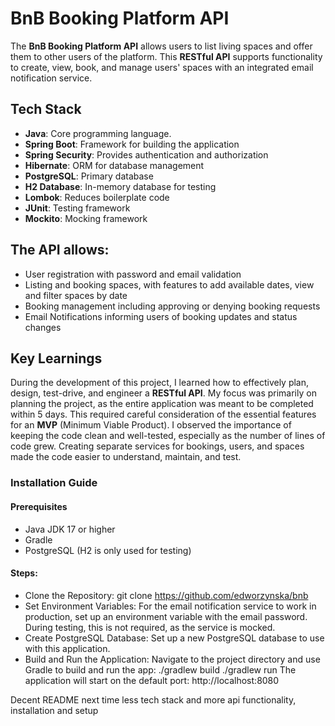 # BnB Booking Platform API

The __BnB Booking Platform API__ allows users to list living spaces and offer them to other users of the platform. This __RESTful API__ supports functionality to create, view, book, and manage users' spaces with an integrated email notification service. 

## Tech Stack

- **Java**: Core programming language.
- **Spring Boot**: Framework for building the application  
- **Spring Security**: Provides authentication and authorization  
- **Hibernate**: ORM for database management  
- **PostgreSQL**: Primary database  
- **H2 Database**: In-memory database for testing  
- **Lombok**: Reduces boilerplate code  
- **JUnit**: Testing framework  
- **Mockito**: Mocking framework  

## The API allows:

- User registration with password and email validation
- Listing and booking spaces, with features to add available dates, view and filter spaces by date
- Booking management including approving or denying booking requests
- Email Notifications informing users of booking updates and status changes

## Key Learnings

During the development of this project, I learned how to effectively plan, design, test-drive, and engineer a **RESTful API**. My focus was primarily on planning the project, as the entire application was meant to be completed within 5 days. This required careful consideration of the essential features for an **MVP** (Minimum Viable Product). I observed the importance of keeping the code clean and well-tested, especially as the number of lines of code grew. Creating separate services for bookings, users, and spaces made the code easier to understand, maintain, and test.

### Installation Guide

#### Prerequisites
- Java JDK 17 or higher
- Gradle
- PostgreSQL (H2 is only used for testing)
  
#### Steps:

- Clone the Repository:
git clone https://github.com/edworzynska/bnb
- Set Environment Variables:
For the email notification service to work in production, set up an environment variable with the email password. During testing, this is not required, as the service is mocked.
- Create PostgreSQL Database:
Set up a new PostgreSQL database to use with this application.
- Build and Run the Application:
Navigate to the project directory and use Gradle to build and run the app:
./gradlew build
./gradlew run
The application will start on the default port: http://localhost:8080


Decent README 
next time less tech stack and more api functionality, installation and setup 